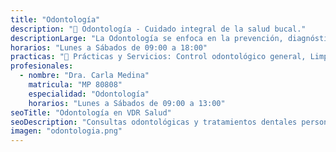 ```yaml
---
title: "Odontología"
description: "🦷 Odontología - Cuidado integral de la salud bucal."
descriptionLarge: "La Odontología se enfoca en la prevención, diagnóstico y tratamiento de patologías dentales y bucales. En VDR Salud ofrecemos atención para todas las edades, con controles periódicos, tratamientos restauradores, limpieza dental y educación para el cuidado bucal."
horarios: "Lunes a Sábados de 09:00 a 18:00"
practicas: "📌 Prácticas y Servicios: Control odontológico general, Limpieza y destartraje, Tratamientos de caries, Aplicación de flúor, Extracciones simples, Derivación a ortodoncia y prótesis, Consejería en higiene bucal."
profesionales:
  - nombre: "Dra. Carla Medina"
    matricula: "MP 80808"
    especialidad: "Odontología"
    horarios: "Lunes a Sábados de 09:00 a 13:00"
seoTitle: "Odontología en VDR Salud"
seoDescription: "Consultas odontológicas y tratamientos dentales personalizados en VDR Salud."
imagen: "odontologia.png"
---
```

